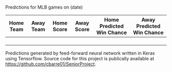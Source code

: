 #
<section id="one">
	<div class="inner">
    
Predictions for MLB games on (date)

|Home Team|Away Team|Home Score|Away Score|Home Predicted Win Chance|Away Predicted Win Chance|
|---|---|---|---|---|---|
|   |   |   |   |   |   |
|   |   |   |   |   |   |
|   |   |   |   |   |   |
|   |   |   |   |   |   |

Predictions generated by feed-forward neural network written in Keras using Tensorflow. Source code for this project is publically available at https://github.com/cbarre01/SeniorProject.

</div>
</section>
